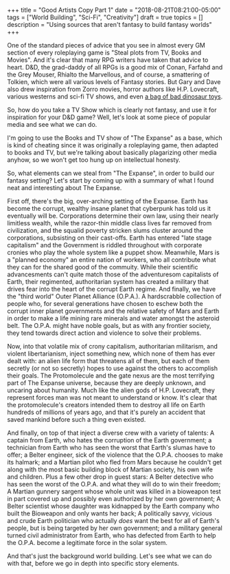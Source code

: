 +++
title = "Good Artists Copy Part 1"
date = "2018-08-21T08:21:00-05:00"
tags = ["World Building", "Sci-Fi", "Creativity"]
draft = true
topics = []
description = "Using sources that aren't fantasy to build fantasy worlds"
+++

One of the standard pieces of advice that you see in almost every GM section of every roleplaying game is "Steal plots from TV, Books and Movies".  And it's clear that many RPG writers have taken that advice to heart.  D&D, the grad-daddy of all RPGs is a good mix of Conan, Farfahd and the Grey Mouser, Rhialto the Marvellous, and of course, a smattering of Tolkien, which were all various levels of Fantasy stories. But Gary and Dave also drew inspiration from Zorro movies, horror authors like H.P. Lovecraft, various westerns and sci-fi TV shows, and even [a bag of bad dinosaur toys](http://diterlizzi.com/essay/owlbears-rust-monsters-and-bulettes-oh-my/).

So, how do you take a TV Show which is clearly not fantasy, and use it for inspiration for your D&D game? Well, let's look at some piece of popular media and see what we can do.

I'm going to use the Books and TV show of "The Expanse" as a base, which is kind of cheating since it was originally a roleplaying game, then adapted to books and TV, but we're talking about basically plagarizing other media anyhow, so we won't get too hung up on intellectual honesty.

So, what elements can we steal from "The Expanse", in order to build our fantasy setting? Let's start by coming up with a summary of what I found neat and interesting about The Expanse.

First off, there's the big, over-arching setting of the Expanse. Earth has become the corrupt, wealthy insane planet that cyberpunk has told us it eventually will be. Corporations determine their own law, using their nearly limitless wealth, while the razor-thin middle class lives far removed from civilization, and the squalid poverty stricken slums cluster around the corporations, subsisting on their cast-offs. Earth has entered "late stage capitalism" and the Government is riddled throughout with corporate cronies who play the whole system like a puppet show. Meanwhile, Mars is a "planned economy" an entire nation of workers, who all contribute what they can for the shared good of the commuity.  While their scientific advancesments can't quite match those of the adventuresom capitalists of Earth, their regimented, authoritarian system has created a military that drives fear into the heart of the corrupt Earth regime. And finally, we have the "third world" Outer Planet Alliance (O.P.A.). A hardscrabble collection of people who, for several generations have chosen to eschew both the corrupt inner planet governments and the relative safety of Mars and Earth in order to make a life mining rare minerals and water amongst the asteroid belt. The O.P.A. might have noble goals, but as with any frontier society, they tend towards direct action and violence to solve their problems.

Now, into that volatile mix of crony capitalism, authoritarian militarism, and violent libertarianism, inject something new, which none of them has ever dealt with: an alien life form that threatens all of them, but each of them secretly (or not so secretly) hopes to use against the others to accomplish their goals. The Protomolecule and the gate nexus are the most terrifying part of The Expanse universe, because they are deeply unknown, and uncaring about humanity. Much like the alien gods of H.P. Lovecraft, they represent forces man was not meant to understand or know. It's clear that the protomolecule's creators intended them to destroy all life on Earth hundreds of millions of years ago, and that it's purely an accident that saved mankind before such a thing even existed.

And finally, on top of that inject a diverse crew with a variety of talents: A captain from Earth, who hates the corruption of the Earth government; a technician from Earth who has seen the worst that Earth's slumas have to offer; a Belter engineer, sick of the violence that the O.P.A. chooses to make its halmark; and a Martian pilot who fled from Mars because he couldn't get along with the most basic building block of Martian society, his own wife and children. Plus a few other drop in guest stars: A Belter detective who has seen the worst of the O.P.A. and what they will do to win their freedom; A Martian gunnery sargent whose whole unit was killed in a bioweapon test in part covered up and possibly even authorized by her own government; A Belter scientist whose daughter was kidnapped by the Earth company who built the Bioweapon and only wants her back; A politically savvy, vicious and crude Earth politician who actually *does* want the best for all of Earth's people, but is being targeted by her own government; and a military general turned civil administrator from Earth, who has defected from Earth to help the O.P.A. become a legitimate force in the solar system.

And that's just the background world building. Let's see what we can do with that, before we go in depth into specific story elements.


